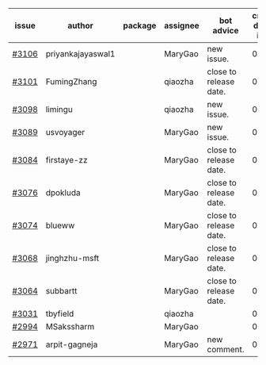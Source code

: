 | issue | author | package | assignee | bot advice | created date of issue | target release date | date from target |
| ------ | ------ | ------ | ------ | ------ | ------ | ------ | :-----: |
| [#3106](https://github.com/Azure/sdk-release-request/issues/3106) | priyankajayaswal1 |  | MaryGao | new issue. | 08-22 | 09-05 |  |
| [#3101](https://github.com/Azure/sdk-release-request/issues/3101) | FumingZhang |  | qiaozha | close to release date.  | 08-18 | 08-22 | 0 |
| [#3098](https://github.com/Azure/sdk-release-request/issues/3098) | limingu |  | qiaozha | new issue. | 08-18 | 08-31 |  |
| [#3089](https://github.com/Azure/sdk-release-request/issues/3089) | usvoyager |  | MaryGao | new issue. | 08-12 | 08-29 |  |
| [#3084](https://github.com/Azure/sdk-release-request/issues/3084) | firstaye-zz |  | MaryGao | close to release date.  | 08-11 | 08-22 | 0 |
| [#3076](https://github.com/Azure/sdk-release-request/issues/3076) | dpokluda |  | MaryGao | close to release date.  | 08-09 | 08-23 | 0 |
| [#3074](https://github.com/Azure/sdk-release-request/issues/3074) | blueww |  | MaryGao | close to release date.  | 08-09 | 08-23 | 0 |
| [#3068](https://github.com/Azure/sdk-release-request/issues/3068) | jinghzhu-msft |  | MaryGao | close to release date.  | 08-08 | 08-23 | 0 |
| [#3064](https://github.com/Azure/sdk-release-request/issues/3064) | subbartt |  | MaryGao | close to release date.  | 08-08 | 08-22 | 0 |
| [#3031](https://github.com/Azure/sdk-release-request/issues/3031) | tbyfield |  | qiaozha |  | 07-21 | 08-03 |  |
| [#2994](https://github.com/Azure/sdk-release-request/issues/2994) | MSakssharm |  | MaryGao |  | 07-12 | 07-26 |  |
| [#2971](https://github.com/Azure/sdk-release-request/issues/2971) | arpit-gagneja |  | MaryGao | new comment. | 07-04 | 09-30 |  |
